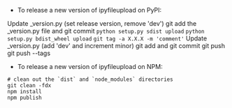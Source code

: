 - To release a new version of ipyfileupload on PyPI:

Update _version.py (set release version, remove 'dev')
git add the _version.py file and git commit
`python setup.py sdist upload`
`python setup.py bdist_wheel upload`
`git tag -a X.X.X -m 'comment'`
Update _version.py (add 'dev' and increment minor)
git add and git commit
git push
git push --tags

- To release a new version of ipyfileupload on NPM:

```
# clean out the `dist` and `node_modules` directories
git clean -fdx
npm install
npm publish
```